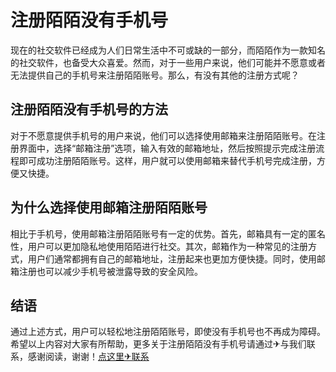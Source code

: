 # 注册陌陌没有手机号

现在的社交软件已经成为人们日常生活中不可或缺的一部分，而陌陌作为一款知名的社交软件，也备受大众喜爱。然而，对于一些用户来说，他们可能并不愿意或者无法提供自己的手机号来注册陌陌账号。那么，有没有其他的注册方式呢？

## 注册陌陌没有手机号的方法

对于不愿意提供手机号的用户来说，他们可以选择使用邮箱来注册陌陌账号。在注册界面中，选择“邮箱注册”选项，输入有效的邮箱地址，然后按照提示完成注册流程即可成功注册陌陌账号。这样，用户就可以使用邮箱来替代手机号完成注册，方便又快捷。

## 为什么选择使用邮箱注册陌陌账号

相比于手机号，使用邮箱注册陌陌账号有一定的优势。首先，邮箱具有一定的匿名性，用户可以更加隐私地使用陌陌进行社交。其次，邮箱作为一种常见的注册方式，用户们通常都拥有自己的邮箱地址，注册起来也更加方便快捷。同时，使用邮箱注册也可以减少手机号被泄露导致的安全风险。

## 结语

通过上述方式，用户可以轻松地注册陌陌账号，即使没有手机号也不再成为障碍。希望以上内容对大家有所帮助，更多关于注册陌陌没有手机号请通过✈与我们联系，感谢阅读，谢谢！[点这里✈联系](https://ww.k02.cc)